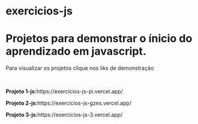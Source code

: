 # exercicios-js

<h1> Projetos para demonstrar o ínicio do aprendizado em javascript. 
</h1>

<p>Para visualizar os projetos clique nos liks de demonstração</p><br>

<p><strong>Projeto 1-js:</strong>https://exercicios-js-pi.vercel.app/</p>
<p><strong>Projeto 2-js:</strong>https://exercicios-js-gzes.vercel.app/</p>
<p><strong>Projeto 3-js:</strong>https://exercicios-js-3.vercel.app/</p>
